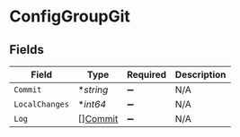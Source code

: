 # ConfigGroupGit


## Fields

| Field                                     | Type                                      | Required                                  | Description                               |
| ----------------------------------------- | ----------------------------------------- | ----------------------------------------- | ----------------------------------------- |
| `Commit`                                  | **string*                                 | :heavy_minus_sign:                        | N/A                                       |
| `LocalChanges`                            | **int64*                                  | :heavy_minus_sign:                        | N/A                                       |
| `Log`                                     | [][Commit](../../models/shared/commit.md) | :heavy_minus_sign:                        | N/A                                       |